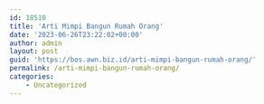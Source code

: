 ```yaml
---
id: 18510
title: 'Arti Mimpi Bangun Rumah Orang'
date: '2023-06-26T23:22:02+00:00'
author: admin
layout: post
guid: 'https://bos.awn.biz.id/arti-mimpi-bangun-rumah-orang/'
permalink: /arti-mimpi-bangun-rumah-orang/
categories:
    - Uncategorized
---
```


